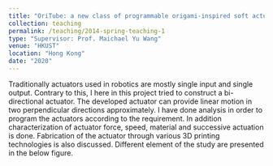 ```yaml
---
title: "OriTube: a new class of programmable origami-inspired soft actuators"
collection: teaching
permalink: /teaching/2014-spring-teaching-1
type: "Supervisor: Prof. Maichael Yu Wang"
venue: "HKUST"
location: "Hong Kong"
date: "2020"
---
```


Traditionally actuators used in robotics are mostly single input and single output. Contrary to this, I here in this project tried to construct a bi-directional actuator. The developed actuator can provide linear motion in two perpendicular directions approximately. I have done analysis in order to program the actuators according to the requirement. In addition characterization of actuator force, speed, material and successive actuation is done. Fabrication of the actuator through various 3D printing technologies is also discussed. Different element of the study are presented in the below figure.
